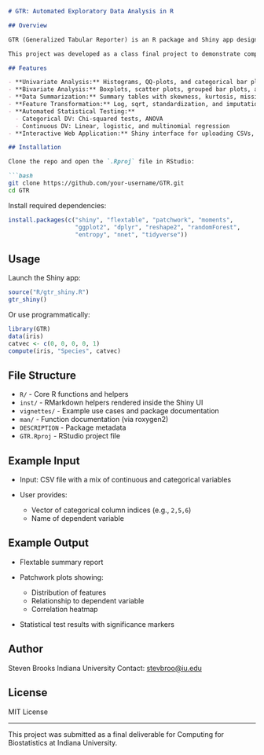 ````markdown
# GTR: Automated Exploratory Data Analysis in R

## Overview

GTR (Generalized Tabular Reporter) is an R package and Shiny app designed to streamline exploratory data analysis (EDA) for tabular datasets. The tool automatically generates informative summaries, diagnostic plots, and statistical tests with minimal user input, making it especially useful for quick, high-level data inspection.

This project was developed as a class final project to demonstrate comprehensive R package development, interactive data visualization, and statistical modeling.

## Features

- **Univariate Analysis:** Histograms, QQ-plots, and categorical bar plots for each feature.
- **Bivariate Analysis:** Boxplots, scatter plots, grouped bar plots, and correlation heatmaps.
- **Data Summarization:** Summary tables with skewness, kurtosis, missing values, and memory usage.
- **Feature Transformation:** Log, sqrt, standardization, and imputation pipelines.
- **Automated Statistical Testing:** 
  - Categorical DV: Chi-squared tests, ANOVA
  - Continuous DV: Linear, logistic, and multinomial regression
- **Interactive Web Application:** Shiny interface for uploading CSVs, setting categorical features, and viewing results across multiple tabs.

## Installation

Clone the repo and open the `.Rproj` file in RStudio:

```bash
git clone https://github.com/your-username/GTR.git
cd GTR
````

Install required dependencies:

```r
install.packages(c("shiny", "flextable", "patchwork", "moments", 
                   "ggplot2", "dplyr", "reshape2", "randomForest", 
                   "entropy", "nnet", "tidyverse"))
```

## Usage

Launch the Shiny app:

```r
source("R/gtr_shiny.R")
gtr_shiny()
```

Or use programmatically:

```r
library(GTR)
data(iris)
catvec <- c(0, 0, 0, 0, 1)
compute(iris, "Species", catvec)
```

## File Structure

* `R/` - Core R functions and helpers
* `inst/` - RMarkdown helpers rendered inside the Shiny UI
* `vignettes/` - Example use cases and package documentation
* `man/` - Function documentation (via roxygen2)
* `DESCRIPTION` - Package metadata
* `GTR.Rproj` - RStudio project file

## Example Input

* Input: CSV file with a mix of continuous and categorical variables
* User provides:

  * Vector of categorical column indices (e.g., `2,5,6`)
  * Name of dependent variable

## Example Output

* Flextable summary report
* Patchwork plots showing:

  * Distribution of features
  * Relationship to dependent variable
  * Correlation heatmap
* Statistical test results with significance markers

## Author

Steven Brooks
Indiana University
Contact: [stevbroo@iu.edu](mailto:stevbroo@iu.edu)

## License

MIT License

---

This project was submitted as a final deliverable for Computing for Biostatistics at Indiana University.

```
